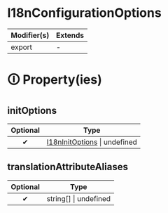 # I18nConfigurationOptions

| Modifier(s)                            | Extends                                    |
|----------------------------------------|--------------------------------------------|
| export | - |

# &#128712; Property(ies)

## initOptions

| Optional                           | Type                         |
|:----------------------------------:|------------------------------|
| ✔ | [I18nInitOptions](https://hamedfathi.gitbook.io/aurelia-2-doc-api/i18n/variable/i18n-configuration-options/i18ninitoptions) &#124; undefined |

## translationAttributeAliases

| Optional                           | Type                         |
|:----------------------------------:|------------------------------|
| ✔ | string[] &#124; undefined |